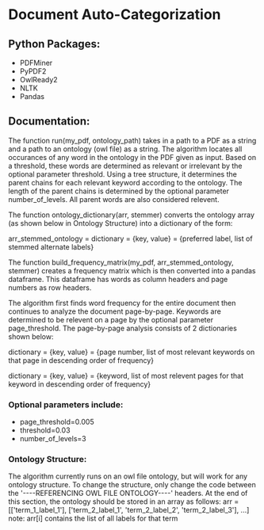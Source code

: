 # Document Auto-Categorization

## Python Packages:
* PDFMiner 
* PyPDF2
* OwlReady2
* NLTK
* Pandas

## Documentation:
The function run(my_pdf, ontology_path) takes in a path to a PDF as a string and a path to an ontology (owl file) as a string. The algorithm locates all occurances of any word in the ontology in the PDF given as input. Based on a threshold, these words are determined as relevant or irrelevant by the optional parameter threshold. Using a tree structure, it determines the parent chains for each relevant keyword according to the ontology. The length of the parent chains is determined by the optional parameter number_of_levels. All parent words are also considered relevent.

The function ontology_dictionary(arr, stemmer) converts the ontology array (as shown below in Ontology Structure) into a dictionary of the form:

arr_stemmed_ontology = dictionary = {key, value} = {preferred label, list of stemmed alternate labels}

The function build_frequency_matrix(my_pdf, arr_stemmed_ontology, stemmer) creates a frequency matrix which is then converted into a pandas dataframe. This dataframe has words as column headers and page numbers as row headers.

The algorithm first finds word frequency for the entire document then continues to analyze the document page-by-page. Keywords are determined to be relevent on a page by the optional parameter page_threshold. The page-by-page analysis consists of 2 dictionaries shown below:

dictionary = {key, value} = {page number, list of most relevant keywords on that page in descending order of frequency}

dictionary = {key, value} = {keyword, list of most relevent pages for that keyword in descending order of frequency}

### Optional parameters include:
* page_threshold=0.005
* threshold=0.03
* number_of_levels=3

### Ontology Structure:
The algorithm currently runs on an owl file ontology, but will work for any ontology structure. To change the structure, only change the code between the '----REFERENCING OWL FILE ONTOLOGY----' headers. At the end of this section, the ontology should be stored in an array as follows:
  arr = [['term_1_label_1'], ['term_2_label_1', 'term_2_label_2', 'term_2_label_3'], ...]
  note: arr[i] contains the list of all labels for that term
